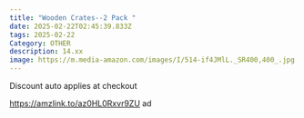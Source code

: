 ```yaml
---
title: "Wooden Crates--2 Pack "
date: 2025-02-22T02:45:39.833Z
tags: 2025-02-22
Category: OTHER
description: 14.xx
image: https://m.media-amazon.com/images/I/514-if4JMlL._SR400,400_.jpg
---
```

Discount auto applies at checkout  

https://amzlink.to/az0HL0Rxvr9ZU   ad